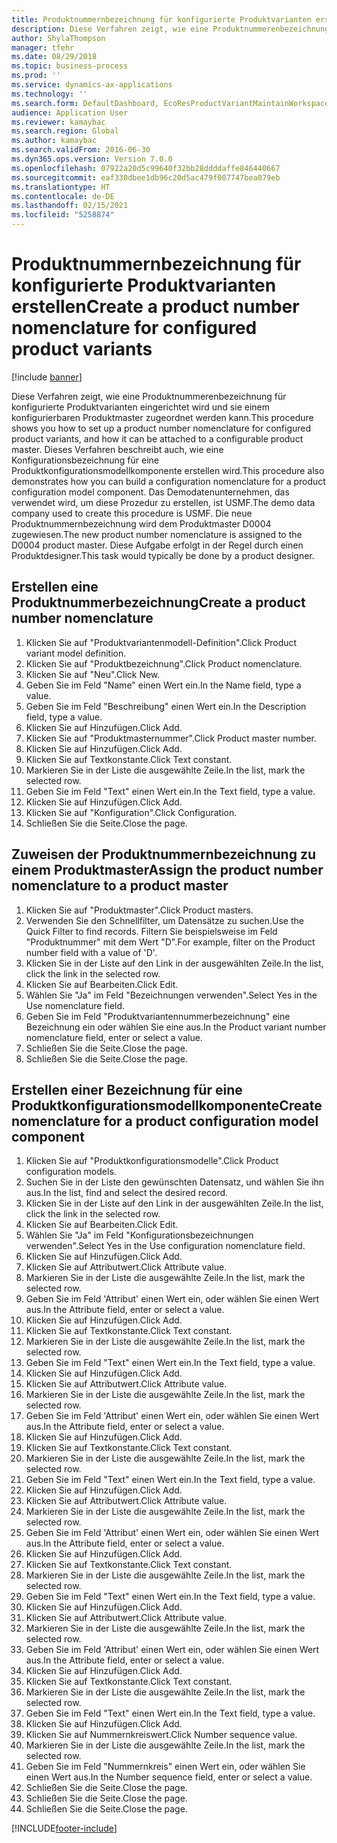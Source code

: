 ```yaml
---
title: Produktnummernbezeichnung für konfigurierte Produktvarianten erstellen
description: Diese Verfahren zeigt, wie eine Produktnummerenbezeichnung für konfigurierte Produktvarianten eingerichtet wird und sie einem konfigurierbaren Produktmaster zugeordnet werden kann.
author: ShylaThompson
manager: tfehr
ms.date: 08/29/2018
ms.topic: business-process
ms.prod: ''
ms.service: dynamics-ax-applications
ms.technology: ''
ms.search.form: DefaultDashboard, EcoResProductVariantMaintainWorkspace, EcoResNomenclature, EcoResProductListPage, EcoResProductDetails, PCProductConfigurationModelListPage, PCProductConfigurationModelDetails
audience: Application User
ms.reviewer: kamaybac
ms.search.region: Global
ms.author: kamaybac
ms.search.validFrom: 2016-06-30
ms.dyn365.ops.version: Version 7.0.0
ms.openlocfilehash: 07922a20d5c99640f32bb28ddddaffe846440667
ms.sourcegitcommit: eaf330dbee1db96c20d5ac479f007747bea079eb
ms.translationtype: HT
ms.contentlocale: de-DE
ms.lasthandoff: 02/15/2021
ms.locfileid: "5258874"
---
```

# <a name="create-a-product-number-nomenclature-for-configured-product-variants"></a><span data-ttu-id="c8904-103">Produktnummernbezeichnung für konfigurierte Produktvarianten erstellen</span><span class="sxs-lookup"><span data-stu-id="c8904-103">Create a product number nomenclature for configured product variants</span></span>

[!include [banner](../../includes/banner.md)]

<span data-ttu-id="c8904-104">Diese Verfahren zeigt, wie eine Produktnummerenbezeichnung für konfigurierte Produktvarianten eingerichtet wird und sie einem konfigurierbaren Produktmaster zugeordnet werden kann.</span><span class="sxs-lookup"><span data-stu-id="c8904-104">This procedure shows you how to set up a product number nomenclature for configured product variants, and how it can be attached to a configurable product master.</span></span> <span data-ttu-id="c8904-105">Dieses Verfahren beschreibt auch, wie eine Konfigurationsbezeichnung für eine Produktkonfigurationsmodellkomponente erstellen wird.</span><span class="sxs-lookup"><span data-stu-id="c8904-105">This procedure also demonstrates how you can build a configuration nomenclature for a product configuration model component.</span></span> <span data-ttu-id="c8904-106">Das Demodatenunternehmen, das verwendet wird, um diese Prozedur zu erstellen, ist USMF.</span><span class="sxs-lookup"><span data-stu-id="c8904-106">The demo data company used to create this procedure is USMF.</span></span> <span data-ttu-id="c8904-107">Die neue Produktnummernbezeichnung wird dem Produktmaster D0004 zugewiesen.</span><span class="sxs-lookup"><span data-stu-id="c8904-107">The new product number nomenclature is assigned to the D0004 product master.</span></span> <span data-ttu-id="c8904-108">Diese Aufgabe erfolgt in der Regel durch einen Produktdesigner.</span><span class="sxs-lookup"><span data-stu-id="c8904-108">This task would typically be done by a product designer.</span></span>


## <a name="create-a-product-number-nomenclature"></a><span data-ttu-id="c8904-109">Erstellen eine Produktnummerbezeichnung</span><span class="sxs-lookup"><span data-stu-id="c8904-109">Create a product number nomenclature</span></span>
1. <span data-ttu-id="c8904-110">Klicken Sie auf "Produktvariantenmodell-Definition".</span><span class="sxs-lookup"><span data-stu-id="c8904-110">Click Product variant model definition.</span></span>
2. <span data-ttu-id="c8904-111">Klicken Sie auf "Produktbezeichnung".</span><span class="sxs-lookup"><span data-stu-id="c8904-111">Click Product nomenclature.</span></span>
3. <span data-ttu-id="c8904-112">Klicken Sie auf "Neu".</span><span class="sxs-lookup"><span data-stu-id="c8904-112">Click New.</span></span>
4. <span data-ttu-id="c8904-113">Geben Sie im Feld "Name" einen Wert ein.</span><span class="sxs-lookup"><span data-stu-id="c8904-113">In the Name field, type a value.</span></span>
5. <span data-ttu-id="c8904-114">Geben Sie im Feld "Beschreibung" einen Wert ein.</span><span class="sxs-lookup"><span data-stu-id="c8904-114">In the Description field, type a value.</span></span>
6. <span data-ttu-id="c8904-115">Klicken Sie auf Hinzufügen.</span><span class="sxs-lookup"><span data-stu-id="c8904-115">Click Add.</span></span>
7. <span data-ttu-id="c8904-116">Klicken Sie auf "Produktmasternummer".</span><span class="sxs-lookup"><span data-stu-id="c8904-116">Click Product master number.</span></span>
8. <span data-ttu-id="c8904-117">Klicken Sie auf Hinzufügen.</span><span class="sxs-lookup"><span data-stu-id="c8904-117">Click Add.</span></span>
9. <span data-ttu-id="c8904-118">Klicken Sie auf Textkonstante.</span><span class="sxs-lookup"><span data-stu-id="c8904-118">Click Text constant.</span></span>
10. <span data-ttu-id="c8904-119">Markieren Sie in der Liste die ausgewählte Zeile.</span><span class="sxs-lookup"><span data-stu-id="c8904-119">In the list, mark the selected row.</span></span>
11. <span data-ttu-id="c8904-120">Geben Sie im Feld "Text" einen Wert ein.</span><span class="sxs-lookup"><span data-stu-id="c8904-120">In the Text field, type a value.</span></span>
12. <span data-ttu-id="c8904-121">Klicken Sie auf Hinzufügen.</span><span class="sxs-lookup"><span data-stu-id="c8904-121">Click Add.</span></span>
13. <span data-ttu-id="c8904-122">Klicken Sie auf "Konfiguration".</span><span class="sxs-lookup"><span data-stu-id="c8904-122">Click Configuration.</span></span>
14. <span data-ttu-id="c8904-123">Schließen Sie die Seite.</span><span class="sxs-lookup"><span data-stu-id="c8904-123">Close the page.</span></span>

## <a name="assign-the-product-number-nomenclature-to-a-product-master"></a><span data-ttu-id="c8904-124">Zuweisen der Produktnummernbezeichnung zu einem Produktmaster</span><span class="sxs-lookup"><span data-stu-id="c8904-124">Assign the product number nomenclature to a product master</span></span>
1. <span data-ttu-id="c8904-125">Klicken Sie auf "Produktmaster".</span><span class="sxs-lookup"><span data-stu-id="c8904-125">Click Product masters.</span></span>
2. <span data-ttu-id="c8904-126">Verwenden Sie den Schnellfilter, um Datensätze zu suchen.</span><span class="sxs-lookup"><span data-stu-id="c8904-126">Use the Quick Filter to find records.</span></span> <span data-ttu-id="c8904-127">Filtern Sie beispielsweise im Feld "Produktnummer" mit dem Wert "D".</span><span class="sxs-lookup"><span data-stu-id="c8904-127">For example, filter on the Product number field with a value of 'D'.</span></span>
3. <span data-ttu-id="c8904-128">Klicken Sie in der Liste auf den Link in der ausgewählten Zeile.</span><span class="sxs-lookup"><span data-stu-id="c8904-128">In the list, click the link in the selected row.</span></span>
4. <span data-ttu-id="c8904-129">Klicken Sie auf Bearbeiten.</span><span class="sxs-lookup"><span data-stu-id="c8904-129">Click Edit.</span></span>
5. <span data-ttu-id="c8904-130">Wählen Sie "Ja" im Feld "Bezeichnungen verwenden".</span><span class="sxs-lookup"><span data-stu-id="c8904-130">Select Yes in the Use nomenclature field.</span></span>
6. <span data-ttu-id="c8904-131">Geben Sie im Feld "Produktvariantennummerbezeichnung" eine Bezeichnung ein oder wählen Sie eine aus.</span><span class="sxs-lookup"><span data-stu-id="c8904-131">In the Product variant number nomenclature field, enter or select a value.</span></span>
7. <span data-ttu-id="c8904-132">Schließen Sie die Seite.</span><span class="sxs-lookup"><span data-stu-id="c8904-132">Close the page.</span></span>
8. <span data-ttu-id="c8904-133">Schließen Sie die Seite.</span><span class="sxs-lookup"><span data-stu-id="c8904-133">Close the page.</span></span>

## <a name="create-nomenclature-for-a-product-configuration-model-component"></a><span data-ttu-id="c8904-134">Erstellen einer Bezeichnung für eine Produktkonfigurationsmodellkomponente</span><span class="sxs-lookup"><span data-stu-id="c8904-134">Create nomenclature for a product configuration model component</span></span>
1. <span data-ttu-id="c8904-135">Klicken Sie auf "Produktkonfigurationsmodelle".</span><span class="sxs-lookup"><span data-stu-id="c8904-135">Click Product configuration models.</span></span>
2. <span data-ttu-id="c8904-136">Suchen Sie in der Liste den gewünschten Datensatz, und wählen Sie ihn aus.</span><span class="sxs-lookup"><span data-stu-id="c8904-136">In the list, find and select the desired record.</span></span>
3. <span data-ttu-id="c8904-137">Klicken Sie in der Liste auf den Link in der ausgewählten Zeile.</span><span class="sxs-lookup"><span data-stu-id="c8904-137">In the list, click the link in the selected row.</span></span>
4. <span data-ttu-id="c8904-138">Klicken Sie auf Bearbeiten.</span><span class="sxs-lookup"><span data-stu-id="c8904-138">Click Edit.</span></span>
5. <span data-ttu-id="c8904-139">Wählen Sie "Ja" im Feld "Konfigurationsbezeichnungen verwenden".</span><span class="sxs-lookup"><span data-stu-id="c8904-139">Select Yes in the Use configuration nomenclature field.</span></span>
6. <span data-ttu-id="c8904-140">Klicken Sie auf Hinzufügen.</span><span class="sxs-lookup"><span data-stu-id="c8904-140">Click Add.</span></span>
7. <span data-ttu-id="c8904-141">Klicken Sie auf Attributwert.</span><span class="sxs-lookup"><span data-stu-id="c8904-141">Click Attribute value.</span></span>
8. <span data-ttu-id="c8904-142">Markieren Sie in der Liste die ausgewählte Zeile.</span><span class="sxs-lookup"><span data-stu-id="c8904-142">In the list, mark the selected row.</span></span>
9. <span data-ttu-id="c8904-143">Geben Sie im Feld 'Attribut' einen Wert ein, oder wählen Sie einen Wert aus.</span><span class="sxs-lookup"><span data-stu-id="c8904-143">In the Attribute field, enter or select a value.</span></span>
10. <span data-ttu-id="c8904-144">Klicken Sie auf Hinzufügen.</span><span class="sxs-lookup"><span data-stu-id="c8904-144">Click Add.</span></span>
11. <span data-ttu-id="c8904-145">Klicken Sie auf Textkonstante.</span><span class="sxs-lookup"><span data-stu-id="c8904-145">Click Text constant.</span></span>
12. <span data-ttu-id="c8904-146">Markieren Sie in der Liste die ausgewählte Zeile.</span><span class="sxs-lookup"><span data-stu-id="c8904-146">In the list, mark the selected row.</span></span>
13. <span data-ttu-id="c8904-147">Geben Sie im Feld "Text" einen Wert ein.</span><span class="sxs-lookup"><span data-stu-id="c8904-147">In the Text field, type a value.</span></span>
14. <span data-ttu-id="c8904-148">Klicken Sie auf Hinzufügen.</span><span class="sxs-lookup"><span data-stu-id="c8904-148">Click Add.</span></span>
15. <span data-ttu-id="c8904-149">Klicken Sie auf Attributwert.</span><span class="sxs-lookup"><span data-stu-id="c8904-149">Click Attribute value.</span></span>
16. <span data-ttu-id="c8904-150">Markieren Sie in der Liste die ausgewählte Zeile.</span><span class="sxs-lookup"><span data-stu-id="c8904-150">In the list, mark the selected row.</span></span>
17. <span data-ttu-id="c8904-151">Geben Sie im Feld 'Attribut' einen Wert ein, oder wählen Sie einen Wert aus.</span><span class="sxs-lookup"><span data-stu-id="c8904-151">In the Attribute field, enter or select a value.</span></span>
18. <span data-ttu-id="c8904-152">Klicken Sie auf Hinzufügen.</span><span class="sxs-lookup"><span data-stu-id="c8904-152">Click Add.</span></span>
19. <span data-ttu-id="c8904-153">Klicken Sie auf Textkonstante.</span><span class="sxs-lookup"><span data-stu-id="c8904-153">Click Text constant.</span></span>
20. <span data-ttu-id="c8904-154">Markieren Sie in der Liste die ausgewählte Zeile.</span><span class="sxs-lookup"><span data-stu-id="c8904-154">In the list, mark the selected row.</span></span>
21. <span data-ttu-id="c8904-155">Geben Sie im Feld "Text" einen Wert ein.</span><span class="sxs-lookup"><span data-stu-id="c8904-155">In the Text field, type a value.</span></span>
22. <span data-ttu-id="c8904-156">Klicken Sie auf Hinzufügen.</span><span class="sxs-lookup"><span data-stu-id="c8904-156">Click Add.</span></span>
23. <span data-ttu-id="c8904-157">Klicken Sie auf Attributwert.</span><span class="sxs-lookup"><span data-stu-id="c8904-157">Click Attribute value.</span></span>
24. <span data-ttu-id="c8904-158">Markieren Sie in der Liste die ausgewählte Zeile.</span><span class="sxs-lookup"><span data-stu-id="c8904-158">In the list, mark the selected row.</span></span>
25. <span data-ttu-id="c8904-159">Geben Sie im Feld 'Attribut' einen Wert ein, oder wählen Sie einen Wert aus.</span><span class="sxs-lookup"><span data-stu-id="c8904-159">In the Attribute field, enter or select a value.</span></span>
26. <span data-ttu-id="c8904-160">Klicken Sie auf Hinzufügen.</span><span class="sxs-lookup"><span data-stu-id="c8904-160">Click Add.</span></span>
27. <span data-ttu-id="c8904-161">Klicken Sie auf Textkonstante.</span><span class="sxs-lookup"><span data-stu-id="c8904-161">Click Text constant.</span></span>
28. <span data-ttu-id="c8904-162">Markieren Sie in der Liste die ausgewählte Zeile.</span><span class="sxs-lookup"><span data-stu-id="c8904-162">In the list, mark the selected row.</span></span>
29. <span data-ttu-id="c8904-163">Geben Sie im Feld "Text" einen Wert ein.</span><span class="sxs-lookup"><span data-stu-id="c8904-163">In the Text field, type a value.</span></span>
30. <span data-ttu-id="c8904-164">Klicken Sie auf Hinzufügen.</span><span class="sxs-lookup"><span data-stu-id="c8904-164">Click Add.</span></span>
31. <span data-ttu-id="c8904-165">Klicken Sie auf Attributwert.</span><span class="sxs-lookup"><span data-stu-id="c8904-165">Click Attribute value.</span></span>
32. <span data-ttu-id="c8904-166">Markieren Sie in der Liste die ausgewählte Zeile.</span><span class="sxs-lookup"><span data-stu-id="c8904-166">In the list, mark the selected row.</span></span>
33. <span data-ttu-id="c8904-167">Geben Sie im Feld 'Attribut' einen Wert ein, oder wählen Sie einen Wert aus.</span><span class="sxs-lookup"><span data-stu-id="c8904-167">In the Attribute field, enter or select a value.</span></span>
34. <span data-ttu-id="c8904-168">Klicken Sie auf Hinzufügen.</span><span class="sxs-lookup"><span data-stu-id="c8904-168">Click Add.</span></span>
35. <span data-ttu-id="c8904-169">Klicken Sie auf Textkonstante.</span><span class="sxs-lookup"><span data-stu-id="c8904-169">Click Text constant.</span></span>
36. <span data-ttu-id="c8904-170">Markieren Sie in der Liste die ausgewählte Zeile.</span><span class="sxs-lookup"><span data-stu-id="c8904-170">In the list, mark the selected row.</span></span>
37. <span data-ttu-id="c8904-171">Geben Sie im Feld "Text" einen Wert ein.</span><span class="sxs-lookup"><span data-stu-id="c8904-171">In the Text field, type a value.</span></span>
38. <span data-ttu-id="c8904-172">Klicken Sie auf Hinzufügen.</span><span class="sxs-lookup"><span data-stu-id="c8904-172">Click Add.</span></span>
39. <span data-ttu-id="c8904-173">Klicken Sie auf Nummernkreiswert.</span><span class="sxs-lookup"><span data-stu-id="c8904-173">Click Number sequence value.</span></span>
40. <span data-ttu-id="c8904-174">Markieren Sie in der Liste die ausgewählte Zeile.</span><span class="sxs-lookup"><span data-stu-id="c8904-174">In the list, mark the selected row.</span></span>
41. <span data-ttu-id="c8904-175">Geben Sie im Feld "Nummernkreis" einen Wert ein, oder wählen Sie einen Wert aus.</span><span class="sxs-lookup"><span data-stu-id="c8904-175">In the Number sequence field, enter or select a value.</span></span>
42. <span data-ttu-id="c8904-176">Schließen Sie die Seite.</span><span class="sxs-lookup"><span data-stu-id="c8904-176">Close the page.</span></span>
43. <span data-ttu-id="c8904-177">Schließen Sie die Seite.</span><span class="sxs-lookup"><span data-stu-id="c8904-177">Close the page.</span></span>
44. <span data-ttu-id="c8904-178">Schließen Sie die Seite.</span><span class="sxs-lookup"><span data-stu-id="c8904-178">Close the page.</span></span>



[!INCLUDE[footer-include](../../../includes/footer-banner.md)]